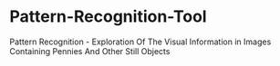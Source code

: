 # Pattern-Recognition-Tool
Pattern Recognition - Exploration Of The Visual Information in Images Containing Pennies And Other Still Objects
